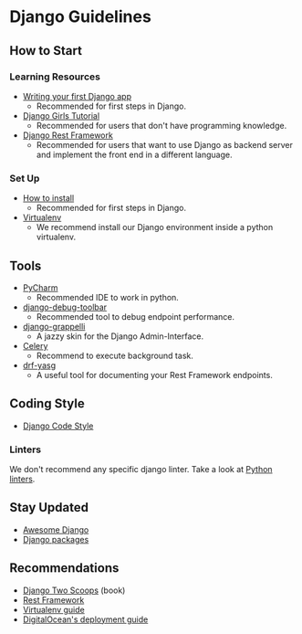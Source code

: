 # Django Guidelines

## How to Start

### Learning Resources

-   [Writing your first Django app](https://docs.djangoproject.com/en/stable/intro/tutorial01/)
    -   Recommended for first steps in Django.
-   [Django Girls Tutorial](https://tutorial.djangogirls.org/en/)
    -   Recommended for users that don't have programming knowledge.
-   [Django Rest Framework](http://www.django-rest-framework.org/#tutorial)
    -   Recommended for users that want to use Django as backend server and
        implement the front end in a different language.

### Set Up

-   [How to install](https://docs.djangoproject.com/en/2.0/topics/install/)
    -   Recommended for first steps in Django.
-   [Virtualenv](https://virtualenv.pypa.io/en/stable/)
    -   We recommend install our Django environment inside a python virtualenv.

## Tools

-   [PyCharm](https://www.jetbrains.com/pycharm/)
    -   Recommended IDE to work in python.
-   [django-debug-toolbar](https://github.com/jazzband/django-debug-toolbar)
    -   Recommended tool to debug endpoint performance.
-   [django-grappelli](http://grappelliproject.com/)
    -   A jazzy skin for the Django Admin-Interface.
-   [Celery](http://docs.celeryproject.org/en/latest/)
    -   Recommend to execute background task.
-   [drf-yasg](https://github.com/axnsan12/drf-yasg/)
    -   A useful tool for documenting your Rest Framework endpoints.

## Coding Style

-   [Django Code Style](https://docs.djangoproject.com/en/1.9/internals/contributing/writing-code/coding-style/)

### Linters

We don't recommend any specific django linter. Take a look at
[Python linters](./../../languages/python/README.md#linting).

## Stay Updated

-   [Awesome Django](https://gitlab.com/rosarior/awesome-django)
-   [Django packages](https://djangopackages.org/)

## Recommendations

-   [Django Two Scoops](http://twoscoopspress.org/) (book)
-   [Rest Framework](http://www.django-rest-framework.org/)
-   [Virtualenv guide](https://packaging.python.org/tutorials/installing-packages/#creating-virtual-environments/)
-   [DigitalOcean's deployment guide](https://www.digitalocean.com/community/tutorials/how-to-deploy-a-local-django-app-to-a-vps)
